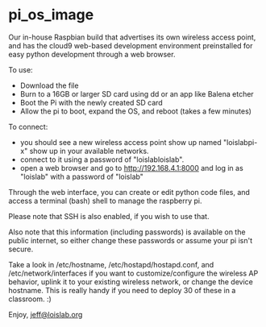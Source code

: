 # pi_os_image
Our in-house Raspbian build that advertises its own wireless access point, and has the cloud9 web-based development environment preinstalled for easy python development through a web browser.

To use:
- Download the file
- Burn to a 16GB or larger SD card using dd or an app like Balena etcher
- Boot the Pi with the newly created SD card
- Allow the pi to boot, expand the OS, and reboot (takes a few minutes)

To connect:
- you should see a new wireless access point show up named "loislabpi-x" show up in your available networks.  
- connect to it using a password of "loislabloislab".
- open a web browser and go to http://192.168.4.1:8000 and log in as "loislab" with a password of "loislab"

Through the web interface, you can create or edit python code files, and access a terminal (bash) shell to manage the raspberry pi.  

Please note that SSH is also enabled, if you wish to use that.

Also note that this information (including passwords) is available on the public internet, so either change these passwords or assume your pi isn't secure. 

Take a look in /etc/hostname, /etc/hostapd/hostapd.conf, and /etc/network/interfaces if you want to customize/configure the wireless AP behavior, uplink it to your existing wireless network, or change the device hostname.  This is really handy if you need to deploy 30 of these in a classroom.  :)

Enjoy,
jeff@loislab.org
